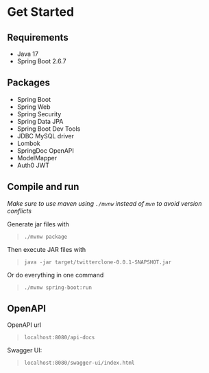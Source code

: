 # Get Started

## Requirements
- Java 17
- Spring Boot 2.6.7

## Packages
- Spring Boot
- Spring Web
- Spring Security
- Spring Data JPA
- Spring Boot Dev Tools
- JDBC MySQL driver
- Lombok
- SpringDoc OpenAPI
- ModelMapper
- Auth0 JWT

## Compile and run
*Make sure to use maven using `./mvnw` instead of `mvn` to avoid version conflicts*

Generate jar files with
> `./mvnw package`

Then execute JAR files with
> `java -jar target/twitterclone-0.0.1-SNAPSHOT.jar`

Or do everything in one command
> `./mvnw spring-boot:run`

## OpenAPI

OpenAPI url
> `localhost:8080/api-docs`

Swagger UI:
> `localhost:8080/swagger-ui/index.html`